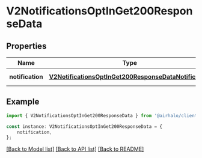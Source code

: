# V2NotificationsOptInGet200ResponseData


## Properties

Name | Type | Description | Notes
------------ | ------------- | ------------- | -------------
**notification** | [**V2NotificationsOptInGet200ResponseDataNotification**](V2NotificationsOptInGet200ResponseDataNotification.md) |  | [default to undefined]

## Example

```typescript
import { V2NotificationsOptInGet200ResponseData } from '@airhalo/client';

const instance: V2NotificationsOptInGet200ResponseData = {
    notification,
};
```

[[Back to Model list]](../README.md#documentation-for-models) [[Back to API list]](../README.md#documentation-for-api-endpoints) [[Back to README]](../README.md)
